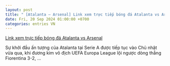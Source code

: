 ```yaml
---
layout: post
title: " [Atalanta – Arsenal] Link xem trực tiếp bóng đá Atalanta vs Arsenal"
date: Fri, 20 Sep 2024 01:00:00 +0700
categories: entries VN
---
```

[Link xem trực tiếp bóng đá Atalanta vs Arsenal](https://laodong.vn/bong-da-quoc-te/link-xem-truc-tiep-bong-da-atalanta-vs-arsenal-1396571.ldo)

Sự khởi đầu ấn tượng của Atalanta tại Serie A được tiếp tục vào Chủ nhật vừa qua, khi đương kim vô địch UEFA Europa League lội ngược dòng thắng Fiorentina 3-2, ...

